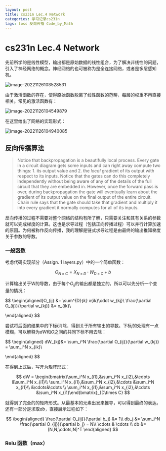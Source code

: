 ```yaml
---
layout: post
title: cs231n Lec.4 Network
categories: 学习记录cs231n
tags: loss 反向传播 Code_by_Math
---
```

# cs231n Lec.4 Network

先前所学的是线性模型，输出都是原始数据的线性组合，为了解决非线性的问题，引入了神经网络的概念。神经网络的也可被称为是全连接网络，或者是多层感知机。

![image-20221126103528531](https://lh-picbed.oss-cn-chengdu.aliyuncs.com/image-20221126103528531.png)

由于激活函数的存在，使得原始函数脱离了线性函数的范畴，每层的权重不再直接相关。常见的激活函数有：

![image-20221126104549879](https://lh-picbed.oss-cn-chengdu.aliyuncs.com/image-20221126104549879.png)

在这里给出了网络的实现形式：

![image-20221126104940085](https://lh-picbed.oss-cn-chengdu.aliyuncs.com/image-20221126104940085.png)

## 反向传播算法

> Notice that backpropagation is a beautifully local process. Every gate in a circuit diagram gets some inputs and can right away compute two things: 1. its output value and 2. the *local* gradient of its output with respect to its inputs. Notice that the gates can do this completely independently without being aware of any of the details of the full circuit that they are embedded in. However, once the forward pass is over, during backpropagation the gate will eventually learn about the gradient of its output value on the final output of the entire circuit. Chain rule says that the gate should take that gradient and multiply it into every gradient it normally computes for all of its inputs.

反向传播的过程不需要对整个网络的结构有所了解，只需要关注和其有关系的参数就可以完成梯度的计算。这也是求导过程（包括正向传播过程）可以并行计算加速的原因。为何被称作反向传播，我的理解是链式求导过程是由最终的输出推知梯度关于参数的导数。

### 一般函数

考虑代码实现部分（Assign. 1 layers.py）中的一个简单函数：

$$
O_{N\times C} = X_{N\times D } \cdot W_{D\times C} + b
$$

计算输出关于W的导数，由于每个$O_{ij}$的输出都是独立的，所以可以先分析一个变量的情况：

$$
\begin{aligned}O_{ij} &= \sum^{D}_{k} x_{ik}\cdot w_{kj}\\
					 \frac{\partial O_{ij}}{\partial w_{kj}} &= x_{ik}\\

\end{aligned}
$$

尝试将后面的结果中的下标$i$消除，得到关于所有输出的导数。下标$j$的处理有一点模糊，可以解释为$dW$和$O$之间的共同下标不用去除：

$$
\begin{aligned}
				dW_{kj}&=	 \sum_i^N \frac{\partial O_{ij}}{\partial w_{kj}} =  \sum_i^N x_{ik}\\

\end{aligned}
$$

在得到上式后，写开为矩阵形式：

$$
dW = \begin{bmatrix}\sum_i^N x_{i1},&\sum_i^N x_{i2},&\cdots &\sum_i^N x_{i1}\\
\sum_i^N x_{i1},&\sum_i^N x_{i2},&\cdots &\sum_i^N x_{i1}\\ &\cdots&\cdots \\ \sum_i^N x_{i1},&\sum_i^N x_{i2},&\cdots &\sum_i^N x_{i1}\end{bmatrix}_{D\times C}
$$

就得到了完全的的矩阵形式。从最基本的元素出发来推导，可以得到最终的表达。还有一部分是求取$db$，直接展示过程如下：

$$
\begin{aligned} \frac{\partial O_{ij}}{\partial b_j} &= 1\\
db_j &= \sum_i^N \frac{\partial O_{ij}}{\partial b_j} = N\\
\cdots & \cdots \\
db &= [N,N,\cdots,N]^T
\end{aligned}
$$

### Relu 函数（max）













